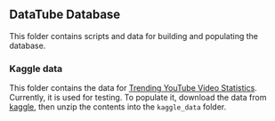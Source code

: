 ## DataTube Database

This folder contains scripts and data for building and populating the database.

### Kaggle data

This folder contains the data for [Trending YouTube Video
Statistics](https://www.kaggle.com/datasets/datasnaek/youtube-new). Currently,
it is used for testing. To populate it, download the data from
[kaggle](https://www.kaggle.com/datasets/datasnaek/youtube-new),
then unzip the contents into the `kaggle_data` folder.
